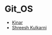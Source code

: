 # Git_OS
- [Kinar](https://github.com/Kinar-Usha)
- [Shreesh Kulkarni](https://github.com/sgkul2000)
